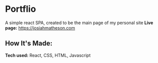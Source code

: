 # Portflio
A simple react SPA, created to be the main page of my personal site
**Live page:** https://josiahmatheson.com

## How It's Made:

**Tech used:** React, CSS, HTML, Javascript

